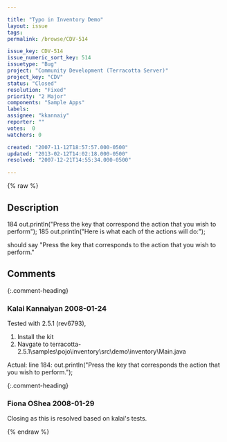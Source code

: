 ```yaml
---

title: "Typo in Inventory Demo"
layout: issue
tags: 
permalink: /browse/CDV-514

issue_key: CDV-514
issue_numeric_sort_key: 514
issuetype: "Bug"
project: "Community Development (Terracotta Server)"
project_key: "CDV"
status: "Closed"
resolution: "Fixed"
priority: "2 Major"
components: "Sample Apps"
labels: 
assignee: "kkannaiy"
reporter: ""
votes:  0
watchers: 0

created: "2007-11-12T18:57:57.000-0500"
updated: "2013-02-12T14:02:18.000-0500"
resolved: "2007-12-21T14:55:34.000-0500"

---
```




{% raw %}



## Description

<div markdown="1" class="description">

184       out.println("Press the key that correspond the action that you wish to perform");
185       out.println("Here is what each of the actions will do:");

should say "Press the key that corresponds to the action that you wish to perform."

</div>

## Comments


{:.comment-heading}
### **Kalai Kannaiyan** <span class="date">2008-01-24</span>

<div markdown="1" class="comment">

Tested with 2.5.1 (rev6793),

1. Install the kit
2. Navgate to terracotta-2.5.1\samples\pojo\inventory\src\demo\inventory\Main.java

Actual: 
line 184:
out.println("Press the key that corresponds the action that you wish to perform.");

</div>


{:.comment-heading}
### **Fiona OShea** <span class="date">2008-01-29</span>

<div markdown="1" class="comment">

Closing as this is resolved based on kalai's tests.

</div>



{% endraw %}
